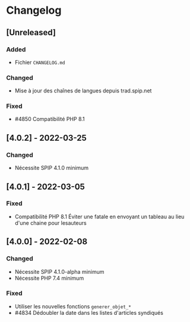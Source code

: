 # Changelog

## [Unreleased]

### Added

- Fichier `CHANGELOG.md`

### Changed

- Mise à jour des chaînes de langues depuis trad.spip.net

### Fixed

- #4850 Compatibilité PHP 8.1


## [4.0.2] - 2022-03-25

### Changed

- Nécessite SPIP 4.1.0 minimum


## [4.0.1] - 2022-03-05

### Fixed

- Compatibilité PHP 8.1 Éviter une fatale en envoyant un tableau au lieu d'une chaine pour lesauteurs


## [4.0.0] - 2022-02-08

### Changed

- Nécessite SPIP 4.1.0-alpha minimum
- Nécessite PHP 7.4 minimum

### Fixed

- Utiliser les nouvelles fonctions `generer_objet_*`
- #4834 Dédoubler la date dans les listes d'articles syndiqués
